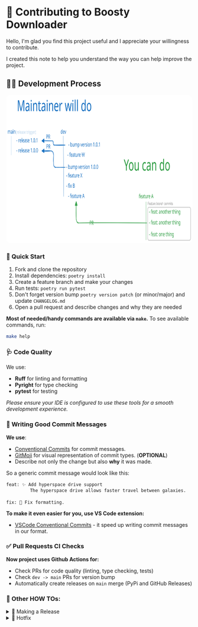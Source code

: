 # 💖 Contributing to Boosty Downloader

Hello, I'm glad you find this project useful and I appreciate your willingness to contribute.

I created this note to help you understand the way you can help improve the project.


## 👩‍💻 Development Process

<div align="center">
<img src="/assets/dev-process.excalidraw.svg" height="400" alt="Development Process" style="border-radius: 12px;">
</div>

### 🔧 Quick Start

1. Fork and clone the repository
2. Install dependencies: `poetry install`
3. Create a feature branch and make your changes
4. Run tests: `poetry run pytest`
5. Don't forget version bump `poetry version patch` (or minor/major) and update `CHANGELOG.md`
6. Open a pull request and describe changes and why they are needed

**Most of needed/handy commands are available via `make`.**
To see available commands, run:
```bash
make help
```

### 🩺 Code Quality

We use:
- **Ruff** for linting and formatting
- **Pyright** for type checking
- **pytest** for testing

*Please ensure your IDE is configured to use these tools for a smooth development experience.*


### 📝 Writing Good Commit Messages

**We use**:
- [Conventional Commits](https://www.conventionalcommits.org/en/v1.0.0/) for commit messages.
- [GitMoji](https://gitmoji.dev/) for visual representation of commit types. (**OPTIONAL**)
- Describe not only the change but also **why** it was made.


So a generic commit message would look like this:
```
feat: ✨ Add hyperspace drive support
         The hyperspace drive allows faster travel between galaxies.

fix: 🐛 Fix formatting.
```

**To make it even easier for you, use VS Code extension:** 
- [VSCode Conventional Commits](https://marketplace.visualstudio.com/items?itemName=vivaxy.vscode-conventional-commits) - it speed up writing commit messages in our format.


### ✅ Pull Requests CI Checks

**Now project uses Github Actions for:**
- Check PRs for code quality (linting, type checking, tests)
- Check `dev -> main` PRs for version bump 
- Automatically create releases on `main` merge (PyPi and GitHub Releases)


### 🔨 Other HOW TOs:

<details>
<summary>🏁 Making a Release</summary>

1. **Prepare in `dev` branch:**
   ```bash
   poetry version patch  # or minor/major
   # Update CHANGELOG.md
   git commit -am "chore: bump version to X.Y.Z"
   git push origin dev
   ```

2. **Create PR:** `dev` → `main`

3. **Merge PR** → Automatic release! 🎉
</details>

<details>
<summary>🐛 Hotfix</summary>

1. **From main:**
   ```bash
   git checkout -b hotfix/fix-name
   poetry version patch
   # Fix bug, update changelog
   ```

2. **PR:** `hotfix/*` → `main`
</details>
